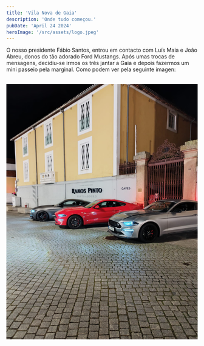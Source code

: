 ```yaml
---
title: 'Vila Nova de Gaia'
description: 'Onde tudo começou.'
pubDate: 'April 24 2024'
heroImage: '/src/assets/logo.jpeg'
---
```


O nosso presidente Fábio Santos, entrou em contacto com Luís Maia e João Abreu, donos do tão adorado Ford Mustangs. Após umas trocas de mensagens, decidiu-se irmos os três jantar a Gaia e depois fazermos um mini passeio pela marginal. Como podem ver pela seguinte imagen:

##
![Marginal Gaia](../../assets/portfolio/portfolio-8.jpg)